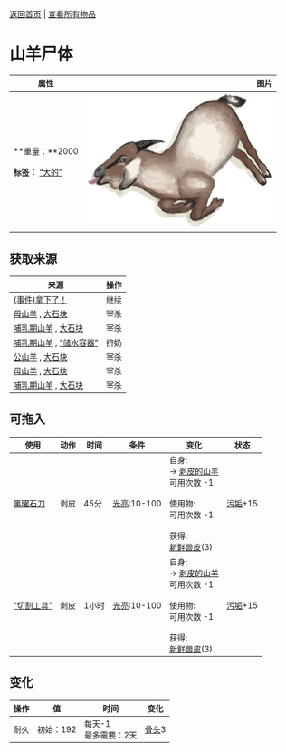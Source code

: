 [返回首页](index.md)   |  [查看所有物品](object.md)
# 山羊尸体  
>   
  
  属性  |   图片   
 ----  |  ----:   
 **重量：**2000<br><br>**标签：**	[“大的”](tag_Large.md)  |  ![](Sprite/GoatCarcass.png)   
  
## 获取来源  
来源  |  操作  
----  |  ----  
[(事件)拿下了！](Event_GoatFightSuccess.md)  |  继续  
[母山羊](GoatEnclosureFemale.md) , [大石块](StoneHeavy.md)  |  宰杀  
[哺乳期山羊](GoatEnclosureLactating.md) , [大石块](StoneHeavy.md)  |  宰杀  
[哺乳期山羊](GoatEnclosureLactating.md) , [“储水容器”](tag_WaterContainer.md)  |  挤奶  
[公山羊](GoatEnclosureMale.md) , [大石块](StoneHeavy.md)  |  宰杀  
[母山羊](GoatTiedFemale.md) , [大石块](StoneHeavy.md)  |  宰杀  
[哺乳期山羊](GoatTiedFemaleLactating.md) , [大石块](StoneHeavy.md)  |  宰杀  
## 可拖入  
使用  |  动作  |  时间  |  条件  |  变化  |  状态  
----  |  ----  |  ----  |  ----  |  ----  |  ----  
[黑曜石刀](KnifeObsidian.md)  |  剥皮  |  45分  |  [光亮](Light.md):10-100  |  自身:<br>→ [剥皮的山羊](GoatSkinned.md)<br>可用次数  -1<br><br>使用物:<br>可用次数  -1<br><br>获得:<br>[新鲜兽皮](SkinFresh.md)(3)<br>  |  [污垢](Filth.md)+15  
[“切割工具”](tag_Cutter.md)  |  剥皮  |  1小时  |  [光亮](Light.md):10-100  |  自身:<br>→ [剥皮的山羊](GoatSkinned.md)<br>可用次数  -1<br><br>使用物:<br>可用次数  -1<br><br>获得:<br>[新鲜兽皮](SkinFresh.md)(3)<br>  |  [污垢](Filth.md)+15  
## 变化  
操作  |  值  |  时间  |  变化  
----  |  ----  |  ----  |  ----  
耐久  |  初始：192  |  每天-1<br>最多需要：2天  |  [骨头](Bones.md)3   
